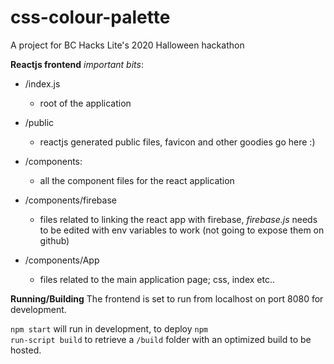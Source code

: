 # css-colour-palette

A project for BC Hacks Lite's 2020 Halloween hackathon

**Reactjs frontend**
*important bits*:

- /index.js
	- root of the application

- /public
    - reactjs generated public files, favicon and other goodies go here :)

- /components:
	- all the component files for the react application
- /components/firebase
	-	files related to linking the react app with firebase, *firebase.js* needs to be edited with env variables to work (not going to expose them on github)

- /components/App
	- files related to the main application page; css, index etc..

**Running/Building**
The frontend is set to run from localhost on port 8080 for development.

<code>npm start</code> will run in development, to deploy
<code>npm run-script build</code> to retrieve a <code>/build</code> folder with an optimized build to be hosted.

